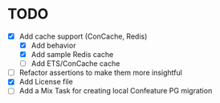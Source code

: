 # TODO
* [x] Add cache support (ConCache, Redis)
  * [x] Add behavior
  * [x] Add sample Redis cache
  * [ ] Add ETS/ConCache cache
* [ ] Refactor assertions to make them more insightful
* [x] Add License file
* [ ] Add a Mix Task for creating local Confeature PG migration
